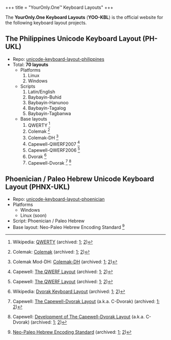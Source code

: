 +++
title = "YourOnly.One™ Keyboard Layouts"
+++

The **YourOnly.One Keyboard Layouts** (**YOO-KBL**) is the official website for the following keyboard layout projects.

## The Philippines Unicode Keyboard Layout (PH-UKL)

- Repo: [unicode-keyboard-layout-philippines](https://codeberg.org/yelosan/unicode-keyboard-layout-philippines)
- Total: **70 layouts**
  - Platforms
    1. Linux
    1. Windows
  - Scripts
    1. Latin/English
    1. Baybayin-Buhid
    1. Baybayin-Hanunoo
    1. Baybayin-Tagalog
    1. Baybayin-Tagbanwa
  - Base layouts
    1. QWERTY [^layout-qwerty]
    1. Colemak [^layout-colemak]
    1. Colemak-DH [^layout-colemak-dh]
    1. Capewell-QWERF2007 [^layout-capewell-qwerf]
    1. Capewell-QWERF2006 [^layout-capewell-qwerf]
    1. Dvorak [^layout-dvorak]
    1. Capewell-Dvorak [^layout-capewell-dvorak-01] [^layout-capewell-dvorak-02]

[^layout-qwerty]: Wikipedia: [QWERTY](https://en.wikipedia.org/wiki/QWERTY) (archived: [1](https://web.archive.org/web/20230210212522/https://en.wikipedia.org/wiki/QWERTY); [2](https://archive.ph/f5z4Y))
[^layout-colemak]: Colemak: [Colemak](https://colemak.com) (archived: [1](https://web.archive.org/web/20230210212756/https://colemak.com/); [2](https://archive.ph/4r3GC))
[^layout-colemak-dh]: Colemak Mod-DH: [Colemak-DH](https://colemakmods.github.io/mod-dh/) (archived: [1](https://web.archive.org/web/20230210212805/https://colemakmods.github.io/mod-dh/); [2](https://archive.ph/QJdgS))
[^layout-capewell-qwerf]: Capewell: [The QWERF Layout](http://www.michaelcapewell.com/projects/keyboard/#The_QWERF_Layout) (archived: [1](https://web.archive.org/web/20230210213333/http://www.michaelcapewell.com/projects/keyboard/); [2](https://archive.ph/WEGNA))
[^layout-dvorak]: Wikipedia: [Dvorak Keyboard Layout](https://en.wikipedia.org/wiki/Dvorak_keyboard_layout) (archived: [1](https://web.archive.org/web/20230210213414/https://en.wikipedia.org/wiki/Dvorak_keyboard_layout); [2](https://archive.ph/NxHiB))
[^layout-capewell-dvorak-01]: Capewell: [The Capewell-Dvorak Layout](http://www.michaelcapewell.com/projects/keyboard/#The_Capewell-Dvorak_Layout) (a.k.a. C-Dvorak) (archived: [1](https://web.archive.org/web/20230210213333/http://www.michaelcapewell.com/projects/keyboard/); [2](https://archive.ph/WEGNA))
[^layout-capewell-dvorak-02]: Capewell: [Development of The Capewell-Dvorak Layout](http://www.michaelcapewell.com/projects/keyboard/layout_capewell-dvorak.htm) (a.k.a. C-Dvorak) (archived: [1](https://web.archive.org/web/20230210214534/http://www.michaelcapewell.com/projects/keyboard/layout_capewell-dvorak.htm); [2](https://archive.ph/zEBB8))

## Phoenician / Paleo Hebrew Unicode Keyboard Layout (PHNX-UKL)

- Repo: [unicode-keyboard-layout-phoenician](https://codeberg.org/yelosan/unicode-keyboard-layout-phoenician)
- Platforms
  - Windows
  - Linux (soon)
- Script: Phoenician / Paleo Hebrew
- Base layout: Neo-Paleo Hebrew Encoding Standard [^neo-paleo-layout]

[^neo-paleo-layout]: [Neo-Paleo Hebrew Encoding Standard](http://loveandtruth.net/neopaleo.html) (archived: [1](https://web.archive.org/web/20230210210655/http://loveandtruth.net/neopaleo.html); [2](https://archive.ph/kEfBo))
